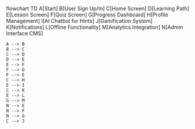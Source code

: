 flowchart TD
    A[Start]
    B[User Sign Up/In]
    C[Home Screen]
    D[Learning Path]
    E[Lesson Screen]
    F[Quiz Screen]
    G[Progress Dashboard]
    H[Profile Management]
    I[AI Chatbot for Hints]
    J[Gamification System]
    K[Notifications]
    L[Offline Functionality]
    M[Analytics Integration]
    N[Admin Interface CMS]

    A --> B
    B --> C
    C --> D
    D --> E
    E --> F
    F --> G
    F --> E
    C --> H
    E --> I
    C --> K
    E --> L
    G --> M
    N --> E
    N --> F
    N --> G
    C --> J